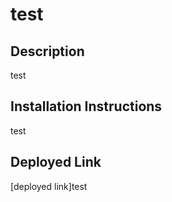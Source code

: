 
# test
## Description
test
## Installation Instructions
test
## Deployed Link
[deployed link]test
  